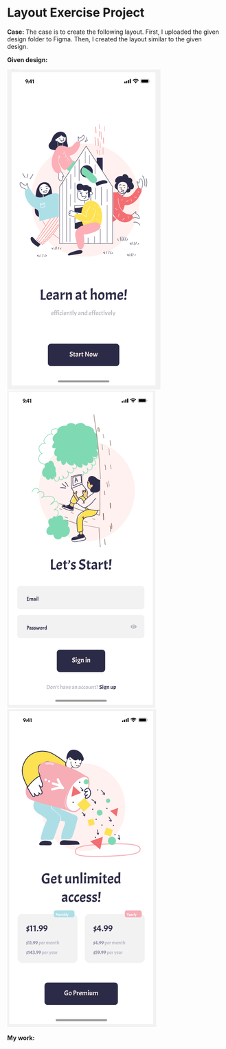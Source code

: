 # Layout Exercise Project

**Case:** The case is to create the following layout. First, I uploaded the given design folder to Figma. Then, I created the layout similar to the given design. 

**Given design:** 

![Layout 1](https://github.com/betulakan/UpSchool-Projects/blob/main/Projects/Project%20%231%20-%20Layout%20Exercise%20Project/layout_1.png)
![Layout 2](https://github.com/betulakan/UpSchool-Projects/blob/main/Projects/Project%20%231%20-%20Layout%20Exercise%20Project/layout_2.png)
![Layout 3](https://github.com/betulakan/UpSchool-Projects/blob/main/Projects/Project%20%231%20-%20Layout%20Exercise%20Project/layout_3.png)

**My work:** 

